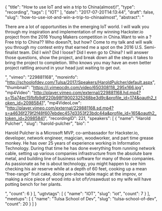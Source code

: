 {
  "title": "How to use IoT and win a trip to China(almost)!",
  "type": "recording",
  "tags": [
    "IOT"
  ],
  "date": "2017-07-20T14:13:44",
  "draft": false,
  "slug": "how-to-use-iot-and-win-a-trip-to-chinaalmost",
  "abstract": "<p>There are a lot of opportunities in the emerging IoT world. I will walk you through my inspiration and implementation of my winning Hackster.io project from the 2016 Young Makers competition in China.Want to win a ?Free trip to China?? Who doesn?t, but how? Come to my talk and will walk you through my contest entry that earned me a spot on the 2016 U.S. Semi-finalist team. Did I win? Did I loose? Did I even go to China? I will answer those questions, show the project, and break down all the steps it takes to bring the project to completion. Who knows you may have an even better project rattling around in your head just waiting to get out.</p>",
  "vimeo": "229881168",
  "moreinfo": "http://schoolofdev.com/Tulsa/2017/Speakers/HaroldPulcher/default.aspx",
  "thumbnail": "https://i.vimeocdn.com/video/650308118_295x166.jpg",
  "mp4Video": "http://player.vimeo.com/external/229881168.hd.mp4?s=15a74ec15fbfb9df220b98f19002325268be3d9c&profile_id=174&oauth2_token_id=20985841",
  "mp4VideoLow": "http://player.vimeo.com/external/229881168.sd.mp4?s=a4636f279f2f48f607ebdec457d3353f23bdc44a&profile_id=165&oauth2_token_id=20985841",
  "recordingID": 221,
  "speakers": [
    {
      "name": "Harold Pulcher",
      "slug": "harold-pulcher",
      "bio": "<p>Harold Pulcher is a Microsoft MVP, co-ambassador for Hackster.io, developer, network engineer, magician, woodworker, and part time grease monkey. He has over 25 years of experience working in Information Technology. During that time he has done everything from running network cable, setting up various companies infrastructure from the absolute bare metal, and building line of business software for many of those companies. As passionate as he is about technology, you might happen to see him checking his air reserve while at a depth of 60 feet, cooking up a mean “free-range” fruit cake, doing pre-show table magic at the improv, or making a nice piece of wood into a lot of\r\nsawdust so my wife will have potting bench for her plants.</p>",
      "count": 6
    }
  ],
  "ugtvtags": [
    {
      "name": "IOT",
      "slug": "iot",
      "count": 7
    }
  ],
  "meetups": [
    {
      "name": "Tulsa School of Dev",
      "slug": "tulsa-school-of-dev",
      "count": 20
    }
  ]
}